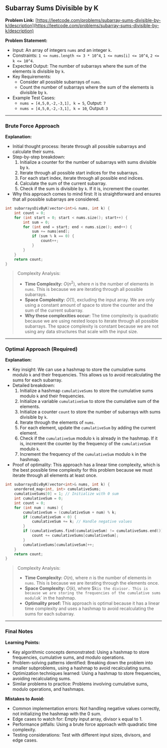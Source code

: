 ## Subarray Sums Divisible by K
**Problem Link:** [https://leetcode.com/problems/subarray-sums-divisible-by-k/description](https://leetcode.com/problems/subarray-sums-divisible-by-k/description)

**Problem Statement:**
- Input: An array of integers `nums` and an integer `k`.
- Constraints: `1 <= nums.length <= 3 * 10^4`, `1 <= nums[i] <= 10^4`, `2 <= k <= 10^4`.
- Expected Output: The number of subarrays where the sum of the elements is divisible by `k`.
- Key Requirements:
  - Consider all possible subarrays of `nums`.
  - Count the number of subarrays where the sum of the elements is divisible by `k`.
- Example Test Cases:
  - `nums = [4,5,0,-2,-3,1], k = 5`, Output: `7`
  - `nums = [4,5,0,-2,-3,1], k = 10`, Output: `3`

---

### Brute Force Approach

**Explanation:**
- Initial thought process: Iterate through all possible subarrays and calculate their sums.
- Step-by-step breakdown:
  1. Initialize a counter for the number of subarrays with sums divisible by `k`.
  2. Iterate through all possible start indices for the subarrays.
  3. For each start index, iterate through all possible end indices.
  4. Calculate the sum of the current subarray.
  5. Check if the sum is divisible by `k`. If it is, increment the counter.
- Why this approach comes to mind first: It is straightforward and ensures that all possible subarrays are considered.

```cpp
int subarraysDivByK(vector<int>& nums, int k) {
    int count = 0;
    for (int start = 0; start < nums.size(); start++) {
        int sum = 0;
        for (int end = start; end < nums.size(); end++) {
            sum += nums[end];
            if (sum % k == 0) {
                count++;
            }
        }
    }
    return count;
}
```

> Complexity Analysis:
> - **Time Complexity:** $O(n^2)$, where $n$ is the number of elements in `nums`. This is because we are iterating through all possible subarrays.
> - **Space Complexity:** $O(1)$, excluding the input array. We are only using a constant amount of space to store the counter and the sum of the current subarray.
> - **Why these complexities occur:** The time complexity is quadratic because we are using nested loops to iterate through all possible subarrays. The space complexity is constant because we are not using any data structures that scale with the input size.

---

### Optimal Approach (Required)

**Explanation:**
- Key insight: We can use a hashmap to store the cumulative sums modulo `k` and their frequencies. This allows us to avoid recalculating the sums for each subarray.
- Detailed breakdown:
  1. Initialize a hashmap `cumulativeSums` to store the cumulative sums modulo `k` and their frequencies.
  2. Initialize a variable `cumulativeSum` to store the cumulative sum of the elements.
  3. Initialize a counter `count` to store the number of subarrays with sums divisible by `k`.
  4. Iterate through the elements of `nums`.
  5. For each element, update the `cumulativeSum` by adding the current element.
  6. Check if the `cumulativeSum` modulo `k` is already in the hashmap. If it is, increment the counter by the frequency of the `cumulativeSum` modulo `k`.
  7. Increment the frequency of the `cumulativeSum` modulo `k` in the hashmap.
- Proof of optimality: This approach has a linear time complexity, which is the best possible time complexity for this problem because we must iterate through all elements at least once.

```cpp
int subarraysDivByK(vector<int>& nums, int k) {
    unordered_map<int, int> cumulativeSums;
    cumulativeSums[0] = 1; // Initialize with 0 sum
    int cumulativeSum = 0;
    int count = 0;
    for (int num : nums) {
        cumulativeSum = (cumulativeSum + num) % k;
        if (cumulativeSum < 0) {
            cumulativeSum += k; // Handle negative values
        }
        if (cumulativeSums.find(cumulativeSum) != cumulativeSums.end()) {
            count += cumulativeSums[cumulativeSum];
        }
        cumulativeSums[cumulativeSum]++;
    }
    return count;
}
```

> Complexity Analysis:
> - **Time Complexity:** $O(n)$, where $n$ is the number of elements in `nums`. This is because we are iterating through the elements once.
> - **Space Complexity:** $O(k)$, where $k` is the divisor. This is because we are storing the frequencies of the cumulative sums modulo `k` in the hashmap.
> - **Optimality proof:** This approach is optimal because it has a linear time complexity and uses a hashmap to avoid recalculating the sums for each subarray.

---

### Final Notes

**Learning Points:**
- Key algorithmic concepts demonstrated: Using a hashmap to store frequencies, cumulative sums, and modulo operations.
- Problem-solving patterns identified: Breaking down the problem into smaller subproblems, using a hashmap to avoid recalculating sums.
- Optimization techniques learned: Using a hashmap to store frequencies, avoiding recalculating sums.
- Similar problems to practice: Problems involving cumulative sums, modulo operations, and hashmaps.

**Mistakes to Avoid:**
- Common implementation errors: Not handling negative values correctly, not initializing the hashmap with the 0 sum.
- Edge cases to watch for: Empty input array, divisor `k` equal to 1.
- Performance pitfalls: Using a brute force approach with quadratic time complexity.
- Testing considerations: Test with different input sizes, divisors, and edge cases.